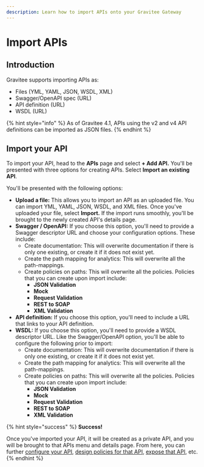 ```yaml
---
description: Learn how to import APIs onto your Gravitee Gateway
---
```


# Import APIs

## Introduction

Gravitee supports importing APIs as:

* Files (YML, YAML, JSON, WSDL, XML)
* Swagger/OpenAPI spec (URL)
* API definition (URL)
* WSDL (URL)

{% hint style="info" %}
As of Gravitee 4.1, APIs using the v2 and v4 API definitions can be imported as JSON files.
{% endhint %}

## Import your API

To import your API, head to the **APIs** page and select **+ Add API.** You'll be presented with three options for creating APIs. Select **Import an existing API**.

You'll be presented with the following options:

* **Upload a file:** This allows you to import an API as an uploaded file. You can import YML, YAML, JSON, WSDL, and XML files. Once you've uploaded your file, select **Import.** If the import runs smoothly, you'll be brought to the newly created API's details page.
* **Swagger / OpenAPI:** If you choose this option, you'll need to provide a Swagger descriptor URL and choose your configuration options. These include:
  * Create documentation: This will overwrite documentation if there is only one existing, or create it if it does not exist yet.
  * Create the path mapping for analytics: This will overwrite all the path-mappings.
  * Create policies on paths: This will overwrite all the policies. Policies that you can create upon import include:
    * **JSON Validation**
    * **Mock**
    * **Request Validation**
    * **REST to SOAP**
    * **XML Validation**
* **API definition:** If you choose this option, you'll need to include a URL that links to your API definition.
* **WSDL:** If you choose this option, you'll need to provide a WSDL descriptor URL. Like the Swagger/OpenAPI option, you'll be able to configure the following prior to import:
  * Create documentation: This will overwrite documentation if there is only one existing, or create it if it does not exist yet.
  * Create the path mapping for analytics: This will overwrite all the path-mappings.
  * Create policies on paths: This will overwrite all the policies. Policies that you can create upon import include:
    * **JSON Validation**
    * **Mock**
    * **Request Validation**
    * **REST to SOAP**
    * **XML Validation**

{% hint style="success" %}
**Success!**

Once you've imported your API, it will be created as a private API, and you will be brought to that APIs menu and details page. From here, you can further [configure your API](../../api-configuration/), [design policies for that API](../../policy-studio/), [expose that API](../../api-exposure-plans-applications-and-subscriptions/), etc.
{% endhint %}
